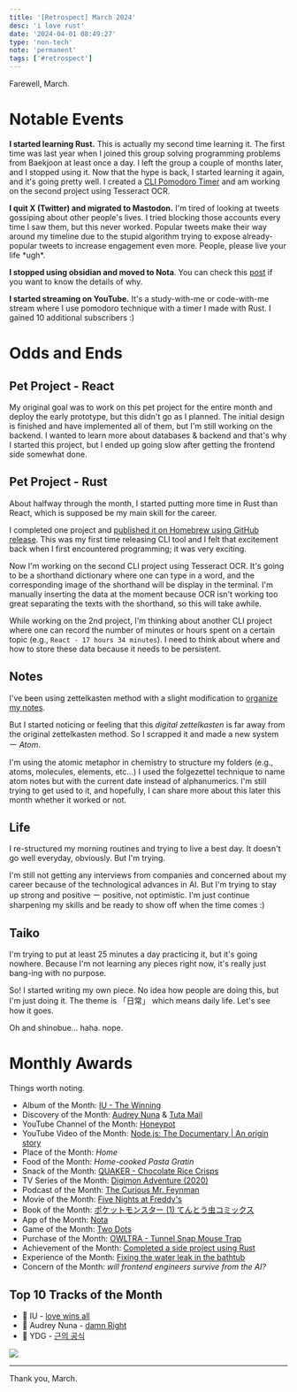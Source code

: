 ```yaml
---
title: '[Retrospect] March 2024'
desc: 'i love rust'
date: '2024-04-01 08:49:27'
type: 'non-tech'
note: 'permanent'
tags: ['#retrospect']
---
```


Farewell, March.

# Notable Events
**I started learning Rust.** This is actually my second time learning it. The first time was last year when I joined this group solving programming problems from Baekjoon at least once a day. I left the group a couple of months later, and I stopped using it. Now that the hype is back, I started learning it again, and it's going pretty well. I created a [CLI Pomodoro Timer](2403221917) and am working on the second project using Tesseract OCR.

**I quit X (Twitter) and migrated to Mastodon.** I'm tired of looking at tweets gossiping about other people's lives. I tried blocking those accounts every time I saw them, but this never worked. Popular tweets make their way around my timeline due to the stupid algorithm trying to expose already-popular tweets to increase engagement even more. People, please live your life \*ugh\*.

**I stopped using obsidian and moved to Nota**. You can check this [post](./2403280523) if you want to know the details of why.

**I started streaming on YouTube.** It's a study-with-me or code-with-me stream where I use pomodoro technique with a timer I made with Rust. I gained 10 additional subscribers :) 


# Odds and Ends
## Pet Project - React

My original goal was to work on this pet project for the entire month and deploy the early prototype, but this didn't go as I planned. The initial design is finished and have implemented all of them, but I'm still working on the backend. 
I wanted to learn more about databases & backend and that's why I started this project, but I ended up going slow after getting the frontend side somewhat done.

## Pet Project - Rust

About halfway through the month, I started putting more time in Rust than React, which is supposed be my main skill for the career.

I completed one project and [published it on Homebrew using GitHub release](./2403240637). This was my first time releasing CLI tool and I felt that excitement back when I first encountered programming; it was very exciting.

Now I'm working on the second CLI project using Tesseract OCR. It's going to be a shorthand dictionary where one can type in a word, and the corresponding image of the shorthand will be display in the terminal. I'm manually inserting the data at the moment because OCR isn't working too great separating the texts with the shorthand, so this will take awhile. 

While working on the 2nd project, I'm thinking about another CLI project where one can record the number of minutes or hours spent on a certain topic (e.g., `React - 17 hours 34 minutes`). I need to think about where and how to store these data because it needs to be persistent.


## Notes
I've been using zettelkasten method with a slight modification to [organize my notes](./2403201017).

But I started noticing or feeling that this _digital zettelkasten_ is far away from the original zettelkasten method. So I scrapped it and made a new system ー _Atom_.

I'm using the atomic metaphor in chemistry to structure my folders (e.g., atoms, molecules, elements, etc...) I used the folgezettel technique to name atom notes but with the current date instead of alphanumerics. I'm still trying to get used to it, and hopefully, I can share more about this later this month whether it worked or not.

## Life
I re-structured my morning routines and trying to live a best day. It doesn't go well everyday, obviously. But I'm trying.

I'm still not getting any interviews from companies and concerned about my career because of the technological advances in AI. But I'm trying to stay up strong and positive ー positive, not optimistic. I'm just continue sharpening my skills and be ready to show off when the time comes :) 

## Taiko

I'm trying to put at least 25 minutes a day practicing it, but it's going nowhere. Because I'm not learning any pieces right now, it's really just bang-ing with no purpose.

So! I started writing my own piece. No idea how people are doing this, but I'm just doing it. The theme is 「日常」 which means daily life. Let's see how it goes.

Oh and shinobue... haha. nope.

# Monthly Awards

Things worth noting.

- Album of the Month: [IU - The Winning ](https://open.spotify.com/album/08CvAj58nVMpq1Nw7T6maj?si=6zHPZCPcSYqxnbb5Ntx4sg)
- Discovery of the Month: [Audrey Nuna](https://open.spotify.com/artist/0Wwji82sLA0Hcvtuak3omb?si=Gc7ZsmFJR5uy0pkiaV79gQ) & [Tuta Mail](https://tuta.com/)
- YouTube Channel of the Month: [Honeypot](https://www.youtube.com/@Honeypotio)
- YouTube Video of the Month: [Node.js: The Documentary | An origin story](https://youtu.be/LB8KwiiUGy0?si=4Fe4CRKDmB_VJqEm)
- Place of the Month: _Home_
- Food of the Month: _Home-cooked Pasta Gratin_
- Snack of the Month: [QUAKER - Chocolate Rice Crisps](https://www.quakeroats.com/products/rice-snacks/rice-crisps/chocolate)
- TV Series of the Month: [Digimon Adventure (2020)](https://www.imdb.com/title/tt11645760/)
- Podcast of the Month: [The Curious Mr. Feynman](https://open.spotify.com/episode/5ZFcM9fTyYHoYpnzAoE6sO?si=a8ff20dce7ac4fb7)
- Movie of the Month: [Five Nights at Freddy's](https://www.imdb.com/title/tt4589218/)
- Book of the Month: [ポケットモンスター (1) てんとう虫コミックス](https://www.amazon.co.jp/%E3%83%9D%E3%82%B1%E3%83%83%E3%83%88%E3%83%A2%E3%83%B3%E3%82%B9%E3%82%BF%E3%83%BC-1-%E3%81%A6%E3%82%93%E3%81%A8%E3%81%86%E8%99%AB%E3%82%B3%E3%83%9F%E3%83%83%E3%82%AF%E3%82%B9%E3%83%BB%E3%82%A2%E3%83%8B%E3%83%A1%E7%89%88-%E7%94%B0%E5%B0%BB-%E6%99%BA/dp/4091493211)
- App of the Month: [Nota](https://nota.md/)
- Game of the Month: [Two Dots](https://apps.apple.com/us/app/two-dots-brain-puzzle-games/id880178264)
- Purchase of the Month: [OWLTRA - Tunnel Snap Mouse Trap](https://hiowltra.com/products/tunnel-snap-mouse-trap)
- Achievement of the Month: [Completed a side project using Rust](https://blog.madelen.me/post/2403221917)
- Experience of the Month: [Fixing the water leak in the bathtub](https://www.homedepot.com/c/ah/how-to-fix-a-leaking-bathtub-faucet/9ba683603be9fa5395fab90b290310b)
- Concern of the Month: _will frontend engineers survive from the AI?_


## Top 10 Tracks of the Month
- 🥇 IU - [love wins all](https://open.spotify.com/track/0djkJ3iAARXRCbfbwwVc3o?si=f53c210e4b2241cf)
- 🥈 Audrey Nuna - [damn Right](https://open.spotify.com/track/01ukVTKa6DhejzNulpoG2t?si=f6841d11ae6b48e4)
- 🥉 YDG - [근의 공식](https://open.spotify.com/track/2GrMgAZpKLVEghKXnmOOUk?si=9a68cce45f494b16)

![](/images/240401084927/yourtrack.webp)

---

Thank you, March.